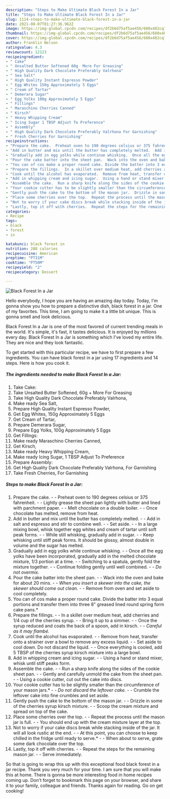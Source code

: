 ```yaml
---
description: "Steps to Make Ultimate Black Forest In a Jar"
title: "Steps to Make Ultimate Black Forest In a Jar"
slug: 1114-steps-to-make-ultimate-black-forest-in-a-jar
date: 2021-08-07T01:27:36.962Z
image: https://img-global.cpcdn.com/recipes/df2b6d75af5ae456/680x482cq70/black-forest-in-a-jar-recipe-main-photo.jpg
thumbnail: https://img-global.cpcdn.com/recipes/df2b6d75af5ae456/680x482cq70/black-forest-in-a-jar-recipe-main-photo.jpg
cover: https://img-global.cpcdn.com/recipes/df2b6d75af5ae456/680x482cq70/black-forest-in-a-jar-recipe-main-photo.jpg
author: Franklin Nelson
ratingvalue: 4.3
reviewcount: 12123
recipeingredient:
- " Cake"
- " Unsalted Butter Softened 60g  More For Greasing"
- " High Quality Dark Chocolate Preferably Valrhona"
- " Sea Salt"
- " High Quality Instant Espresso Powder"
- " Egg Whites 150g Approximately 5 Eggs"
- " Cream of Tartar"
- " Demerara Sugar"
- " Egg Yolks 100g Approximately 5 Eggs"
- " Fillings"
- " Maraschino Cherries Canned"
- " Kirsch"
- " Heavy Whipping Cream"
- " Icing Sugar 1 TBSP Adjust To Preference"
- " Assembly"
- " High Quality Dark Chocolate Preferably Valrhona For Garnishing"
- " Fresh Cherries For Garnishing"
recipeinstructions:
- "Prepare the cake.  Preheat oven to 190 degrees celsius or 375 fahrenheit.  Lightly grease the sheet pan lightly with butter and lined with parchment paper.  Melt chocolate on a double boiler.  Once chocolate has melted, remove from heat."
- "Add in butter and mix until the butter has completely melted.  Add in salt and espresso and stir to combine well.  Set aside.  In a large mixing bowl, whisk together egg whites and cream of tartar until soft peak forms.  While still whisking, gradually add in sugar.  Keep whisking until stiff peak forms. It should be glossy, almost double in volume and the sugar has melted."
- "Gradually add in egg yolks while continue whisking.  Once all the egg yolks have been incorporated, gradually add in the melted chocolate mixture, 1/3 portion at a time.  Switching to a spatula, gently fold the mixture together.  Continue folding gently until well combined.  *Do not overmix.*"
- "Pour the cake batter into the sheet pan.  Wack into the oven and bake for about 20 mins.  *When you insert a skewer into the cake, the skewer should come out clean.*  Remove from oven and set aside to cool completely."
- "You can of cos make a proper round cake. Divide the batter into 3 equal portions and transfer them into three 8&#34; greased lined round spring form cake pans.*"
- "Prepare the fillings.  In a skillet over medium heat, add cherries and 1/4 cup of the cherries syrup.  Bring it up to a simmer.  Once the syrup reduced and coats the back of a spoon, add in kirsch.  *Careful as it may flambé.*"
- "Cook until the alcohol has evaporated.  Remove from heat, transfer onto a strainer over a bowl to remove any excess liquid.  Set aside to cool down. Do not discard the liquid.  Once everything is cooled, add 5 TBSP of the cherries syrup kirsch mixture into a large bowl."
- "Add in whipping cream and icing sugar.  Using a hand or stand mixer, whisk until stiff peaks form."
- "Assemble the cake.  Run a sharp knife along the sides of the cookie sheet pan.  Gently and carefully unmold the cake from the sheet pan.  Using a cookie cutter, cut out the cake into discs."
- "Your cookie cutter has to be slightly smaller than the circumference of your mason jars.*  *Do not discard the leftover cake.*  Crumble the leftover cake into fine crumbles and set aside."
- "Gently push the cake to the bottom of the mason jar.  Drizzle in some of the cherries syrup kirsch mixture.  Scoop the cream mixture and spread on top of the cake."
- "Place some cherries over the top.  Repeat the process until the mason jar is full.  You should end up with the cream mixture layer at the top."
- "Not to worry if your cake discs break while stacking inside of the jar. It will all look rustic at the end.  At this point, you can choose to keep chilled in the fridge until ready to serve.*  When about to serve, grate some dark chocolate over the top."
- "Lastly, top it off with cherries.  Repeat the steps for the remaining mason jar.  Serve immediately."
categories:
- Recipe
tags:
- black
- forest
- in

katakunci: black forest in 
nutrition: 288 calories
recipecuisine: American
preptime: "PT31M"
cooktime: "PT50M"
recipeyield: "2"
recipecategory: Dessert

---
```



![Black Forest In a Jar](https://img-global.cpcdn.com/recipes/df2b6d75af5ae456/680x482cq70/black-forest-in-a-jar-recipe-main-photo.jpg)

Hello everybody, I hope you are having an amazing day today. Today, I'm gonna show you how to prepare a distinctive dish, black forest in a jar. One of my favorites. This time, I am going to make it a little bit unique. This is gonna smell and look delicious.



Black Forest In a Jar is one of the most favored of current trending meals in the world. It's simple, it's fast, it tastes delicious. It is enjoyed by millions every day. Black Forest In a Jar is something which I've loved my entire life. They are nice and they look fantastic.


To get started with this particular recipe, we have to first prepare a few ingredients. You can have black forest in a jar using 17 ingredients and 14 steps. Here is how you cook it.

<!--inarticleads1-->

##### The ingredients needed to make Black Forest In a Jar:

1. Take  Cake:
1. Take  Unsalted Butter Softened, 60g + More For Greasing
1. Take  High Quality Dark Chocolate Preferably Valrhona,
1. Make ready  Sea Salt,
1. Prepare  High Quality Instant Espresso Powder,
1. Get  Egg Whites, 150g Approximately 5 Eggs
1. Get  Cream of Tartar,
1. Prepare  Demerara Sugar,
1. Prepare  Egg Yolks, 100g Approximately 5 Eggs
1. Get  Fillings:
1. Make ready  Maraschino Cherries Canned,
1. Get  Kirsch,
1. Make ready  Heavy Whipping Cream,
1. Make ready  Icing Sugar, 1 TBSP Adjust To Preference
1. Prepare  Assembly:
1. Get  High Quality Dark Chocolate Preferably Valrhona, For Garnishing
1. Take  Fresh Cherries, For Garnishing




<!--inarticleads2-->

##### Steps to make Black Forest In a Jar:

1. Prepare the cake. -  - Preheat oven to 190 degrees celsius or 375 fahrenheit. -  - Lightly grease the sheet pan lightly with butter and lined with parchment paper. -  - Melt chocolate on a double boiler. -  - Once chocolate has melted, remove from heat.
1. Add in butter and mix until the butter has completely melted. -  - Add in salt and espresso and stir to combine well. -  - Set aside. -  - In a large mixing bowl, whisk together egg whites and cream of tartar until soft peak forms. -  - While still whisking, gradually add in sugar. -  - Keep whisking until stiff peak forms. It should be glossy, almost double in volume and the sugar has melted.
1. Gradually add in egg yolks while continue whisking. -  - Once all the egg yolks have been incorporated, gradually add in the melted chocolate mixture, 1/3 portion at a time. -  - Switching to a spatula, gently fold the mixture together. -  - Continue folding gently until well combined. -  - *Do not overmix.*
1. Pour the cake batter into the sheet pan. -  - Wack into the oven and bake for about 20 mins. -  - *When you insert a skewer into the cake, the skewer should come out clean.* -  - Remove from oven and set aside to cool completely.
1. You can of cos make a proper round cake. Divide the batter into 3 equal portions and transfer them into three 8&#34; greased lined round spring form cake pans.*
1. Prepare the fillings. -  - In a skillet over medium heat, add cherries and 1/4 cup of the cherries syrup. -  - Bring it up to a simmer. -  - Once the syrup reduced and coats the back of a spoon, add in kirsch. -  - *Careful as it may flambé.*
1. Cook until the alcohol has evaporated. -  - Remove from heat, transfer onto a strainer over a bowl to remove any excess liquid. -  - Set aside to cool down. Do not discard the liquid. -  - Once everything is cooled, add 5 TBSP of the cherries syrup kirsch mixture into a large bowl.
1. Add in whipping cream and icing sugar. -  - Using a hand or stand mixer, whisk until stiff peaks form.
1. Assemble the cake. -  - Run a sharp knife along the sides of the cookie sheet pan. -  - Gently and carefully unmold the cake from the sheet pan. -  - Using a cookie cutter, cut out the cake into discs.
1. Your cookie cutter has to be slightly smaller than the circumference of your mason jars.* -  - *Do not discard the leftover cake.* -  - Crumble the leftover cake into fine crumbles and set aside.
1. Gently push the cake to the bottom of the mason jar. -  - Drizzle in some of the cherries syrup kirsch mixture. -  - Scoop the cream mixture and spread on top of the cake.
1. Place some cherries over the top. -  - Repeat the process until the mason jar is full. -  - You should end up with the cream mixture layer at the top.
1. Not to worry if your cake discs break while stacking inside of the jar. It will all look rustic at the end. -  - At this point, you can choose to keep chilled in the fridge until ready to serve.* -  - When about to serve, grate some dark chocolate over the top.
1. Lastly, top it off with cherries. -  - Repeat the steps for the remaining mason jar. -  - Serve immediately.




So that is going to wrap this up with this exceptional food black forest in a jar recipe. Thank you very much for your time. I am sure that you will make this at home. There is gonna be more interesting food in home recipes coming up. Don't forget to bookmark this page on your browser, and share it to your family, colleague and friends. Thanks again for reading. Go on get cooking!
